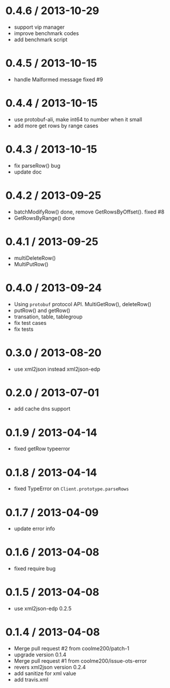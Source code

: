 
0.4.6 / 2013-10-29 
==================

  * support vip manager
  * improve benchmark codes
  * add benchmark script

0.4.5 / 2013-10-15 
==================

  * handle Malformed message fixed #9

0.4.4 / 2013-10-15 
==================

  * use protobuf-ali, make int64 to number when it small
  * add more get rows by range cases

0.4.3 / 2013-10-15 
==================

  * fix parseRow() bug
  * update doc

0.4.2 / 2013-09-25 
==================

  * batchModifyRow() done, remove GetRowsByOffset(). fixed #8
  * GetRowsByRange() done

0.4.1 / 2013-09-25 
==================

  * multiDeleteRow()
  * MultiPutRow()

0.4.0 / 2013-09-24 
==================

  * Using `protobuf` protocol API. MultiGetRow(), deleteRow()
  * putRow() and getRow()
  * transation, table, tablegroup
  * fix test cases
  * fix tests

0.3.0 / 2013-08-20 
==================

  * use xml2json instead xml2json-edp

0.2.0 / 2013-07-01 
==================

  * add cache dns support

0.1.9 / 2013-04-14 
==================

  * fixed getRow typeerror

0.1.8 / 2013-04-14 
==================

  * fixed TypeError on `Client.prototype.parseRows`

0.1.7 / 2013-04-09 
==================

  * update error info

0.1.6 / 2013-04-08 
==================

  * fixed require bug

0.1.5 / 2013-04-08 
==================

  * use xml2json-edp 0.2.5

0.1.4 / 2013-04-08 
==================

  * Merge pull request #2 from coolme200/patch-1
  * upgrade version 0.1.4
  * Merge pull request #1 from coolme200/issue-ots-error
  * revers xml2json version 0.2.4
  * add sanitize for xml value
  * add travis.xml
